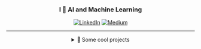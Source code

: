 <div align="center">
<h3>I 💛 AI and Machine Learning</h3>
<!--
 [![Twitter](https://img.shields.io/badge/Twitter-%23000000.svg?style=for-the-badge&logo=X&logoColor=white)](https://twitter.com/imdmedhi)
 -->
 
 [![LinkedIn](https://img.shields.io/badge/LinkedIn-0077B5?style=for-the-badge&logo=linkedin&logoColor=white)](https://www.linkedin.com/in/dipankarmedhi/)
 [![Medium](https://img.shields.io/badge/Medium-12100E?style=for-the-badge&logo=medium&logoColor=white)](https://medium.com/@dipankarmedh1)

 <!--
 [![Newsletter](https://img.shields.io/badge/NewsLetter-F47521?style=for-the-badge&logoColor=white)](https://aimatrix.substack.com/)

 -->
---

<details>
<summary>🚀 Some cool projects</summary>
 <br>
 <table style="width: 100%; table-layout: fixed;">
  <tr>
   <td style="text-align: center; vertical-align: top;"> <!-- comment -->
      <h3><a href="https://github.com/d1pankarmedhi/document_parsing">Document Parsing</a></h3>
       <img src="https://github.com/d1pankarmedhi/document_parsing/assets/136924835/33806ef6-b5ba-4f42-a240-cfa727fb21bb" alt="parsing-document" style="width: 200px; height: 200px;">
      <p>Parsing documents with<br>different tools and techniques</p>
    </td>
    <td style="text-align: center; vertical-align: top;"> <!-- comment -->
      <h3><a href="https://github.com/d1pankarmedhi/image-search-engine">Image Search Engine</a></h3>
       <img src="https://i.ibb.co/P9rtCWT/image.png" alt="img-search-engine" style="width: 200px; height: 200px;">
      <p>Vector image search using<br>S3 and Pinecone/chroma</p>
    </td>
    <td style="text-align: center; vertical-align: top;">
      <h3><a href="https://github.com/d1pankarmedhi/ViT-vision-transformer">Vision transformer</a></h3>
      <img src="https://i.ibb.co/sPzbQpj/image.png" alt="brand-classification" style="width: 200px; height: 200px;">
      <p>Shoe brand classifier<br>using vision transformer</p>
    </td>
    <td style="text-align: center; vertical-align: top;">
      <h3><a href="https://github.com/d1pankarmedhi/fine-tuning-llm">Fine tune LLMs</a></h3>
      <img src="https://i.ibb.co/FJtK50K/image.png" alt="fine-tuning" style="width: 200px; height: 200px;">
      <p>Collection of llm fine-tuning<br> notebooks and code samples</p>
    </td>

  </tr>
  <tr>
    <td style="text-align: center;">
      <h3><a href="https://github.com/d1pankarmedhi/ghr">ghr</a></h3>
      <img src="https://i.ibb.co/dK90Q2r/image.png" alt="preview-img" style="width: 200px; height: 200px;">
      <p>A rust cli tool for generating<br> boilerplate code templates</p>
    </td>
    <td style="text-align: center; vertical-align: top;"> <!-- comment -->
      <h3><a href="https://github.com/d1pankarmedhi/image-search-engine">Vechicle counting</a></h3>
       <img src="https://i.ibb.co/F6bt7v8/car-tracking.gif" alt="vehicle-counting" style="width: 200px; height: 200px;">
      <p>Tracking and Counting<br>vechicles on road</p>
    </td>
    <td style="text-align: center; vertical-align: top;">
      <h3><a href="https://github.com/d1pankarmedhi/rsearch-engine">Rust Text search engine</a></h3>
      <img src="https://i.ibb.co/4RMHWL4/image.png" alt="brand-classification" style="width: 200px; height: 200px;">
      <p>Text search engine built<br>with rust and actix-web</p>
    </td>
    <td style="text-align: center; vertical-align: top;">
      <h3><a href="https://github.com/d1pankarmedhi/autonomous-vehicle">Autonomous vehicle</a></h3>
      <img src="https://github.com/Dipankar-Medhi/self-driving-car/raw/master/driving_gif.gif" alt="fine-tuning" style="width: 200px; height: 200px;">
      <p>Autonomous car with tensorflow</p>
    </td>
    
  </tr>
  <tr>
   <td style="text-align: center;">
      <h3><a href="https://github.com/d1pankarmedhi/diabetes_prediction/tree/master">Diabetes prediction</a></h3>
      <img src="https://github.com/Dipankar-Medhi/diabetes_prediction/raw/master/Diabetes-Predict1.png" alt="preview-img" style="width: 200px; height: 200px;">
      <p>EDA & Prediction of<br>Diabetic pregnant women</p>
    </td>
  </tr>

</table>
</details>
</div>




